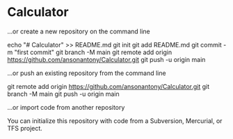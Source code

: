 # Calculator
…or create a new repository on the command line

echo "# Calculator" >> README.md
  git init
  git add README.md
  git commit -m "first commit"
  git branch -M main
  git remote add origin https://github.com/ansonantony/Calculator.git
  git push -u origin main

…or push an existing repository from the command line

git remote add origin https://github.com/ansonantony/Calculator.git
  git branch -M main
  git push -u origin main

…or import code from another repository

You can initialize this repository with code from a Subversion, Mercurial, or TFS project.
